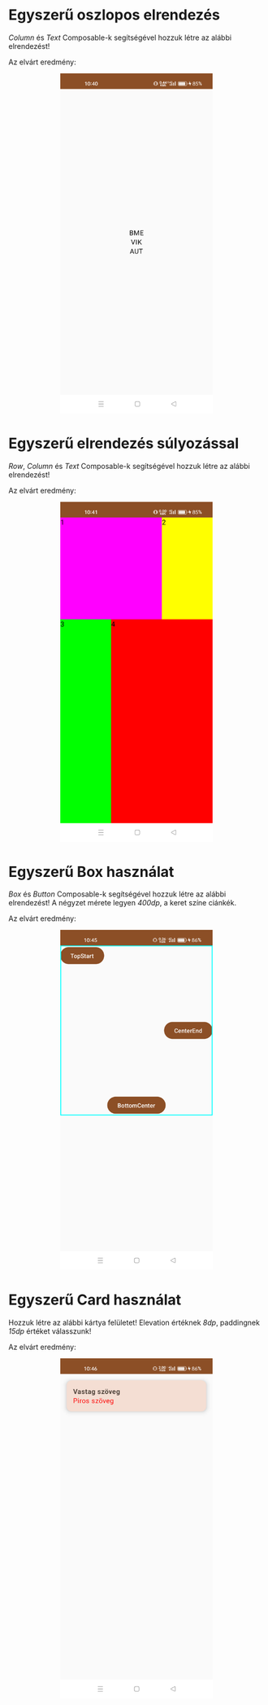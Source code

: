 # Egyszerű oszlopos elrendezés

*Column* és *Text* Composable-k segítségével hozzuk létre az alábbi elrendezést!

Az elvárt eredmény:
<center><img src="./pictures/ZHCenterColumn.png" width="300"></center>

# Egyszerű elrendezés súlyozással

*Row*, *Column* és *Text* Composable-k segítségével hozzuk létre az alábbi elrendezést!

Az elvárt eredmény:
<center><img src="./pictures/ZHRowColumn.png" width="300"></center>

# Egyszerű Box használat

*Box* és *Button* Composable-k segítségével hozzuk létre az alábbi elrendezést! A négyzet mérete legyen *400dp*, a keret színe ciánkék.

Az elvárt eredmény:
<center><img src="./pictures/ZHBox.png" width="300"></center>

# Egyszerű Card használat

Hozzuk létre az alábbi kártya felületet! Elevation értéknek *8dp*, paddingnek *15dp* értéket válasszunk!

Az elvárt eredmény:
<center><img src="./pictures/ZHCard.png" width="300"></center>